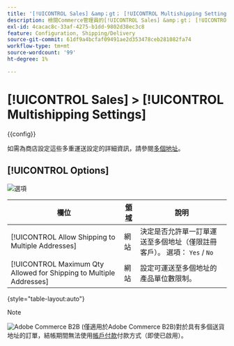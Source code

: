 ```yaml
---
title: '[!UICONTROL Sales] &amp；gt； [!UICONTROL Multishipping Settings]'
description: 檢閱Commerce管理員的[!UICONTROL Sales] &amp；gt； [!UICONTROL Multishipping Settings]頁面上的組態設定。
exl-id: 4cacac8c-33af-4275-b1dd-9802d38ec3c8
feature: Configuration, Shipping/Delivery
source-git-commit: 61df9a4bcfaf09491ae2d353478ceb281082fa74
workflow-type: tm+mt
source-wordcount: '99'
ht-degree: 1%

---
```


# [!UICONTROL Sales] > [!UICONTROL Multishipping Settings]

{{config}}

如需為商店設定這些多重運送設定的詳細資訊，請參閱[多個地址](../../stores-purchase/shipping-settings.md#multiple-addresses)。

## [!UICONTROL Options]

![選項](./assets/multishipping-settings-options.png)<!-- zoom -->

<!-- [Options](https://docs.magento.com/user-guide/shipping/shipping-multiaddress.html) -->

| 欄位 | [領域](../../getting-started/websites-stores-views.md#scope-settings) | 說明 |
|--- |--- |--- |
| [!UICONTROL Allow Shipping to Multiple Addresses] | 網站 | 決定是否允許單一訂單運送至多個地址（僅限註冊客戶）。 選項： `Yes` / `No` |
| [!UICONTROL Maximum Qty Allowed for Shipping to Multiple Addresses] | 網站 | 設定可運送至多個地址的產品單位數限制。 |

{style="table-layout:auto"}

>[!NOTE]
>
>![Adobe Commerce B2B](../../assets/b2b.svg) (僅適用於Adobe Commerce B2B)對於具有多個送貨地址的訂單，結帳期間無法使用[帳戶付款](../../b2b/enable-basic-features.md#configure-payment-on-account)付款方式（即使已啟用）。
